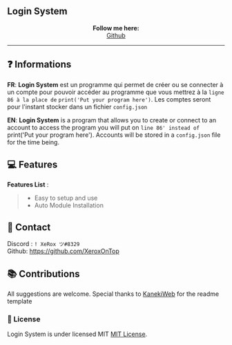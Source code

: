 ## Login System

<p align='center'>
  <b>Follow me here:</b><br>  
  <a href="https://github.com/XeroxOnTop">Github</a> 
</p>


---

## ❓ Informations

__FR__: **Login System** est un programme qui permet de créer ou se connecter à un compte pour pouvoir accéder au programme que vous mettrez à la `ligne 86 à la place de` `print('Put your program here')`. Les comptes seront pour l'instant stocker dans un fichier `config.json`

__EN__: **Login System** is a program that allows you to create or connect to an account to access the program you will put on `line 86' instead of `print('Put your program here'). Accounts will be stored in a `config.json` file for the time being.

 
 
## 💻 Features

__Features List__ :
> - Easy to setup and use
> - Auto Module Installation




   
  
  
  
##  📝 Contact   
Discord : `! XeRox ツ#8329`  
Github: https://github.com/XeroxOnTop

##  📚 Contributions  
  All suggestions are welcome.
  Special thanks to [KanekiWeb](https://github.com/KanekiWeb) for the readme template
  
  
  
  

   
    
   
  

### 📜 License
Login System is under licensed MIT [MIT License](https://github.com/XeroxOnTop/Login_sys/blob/main/LICENSE).
